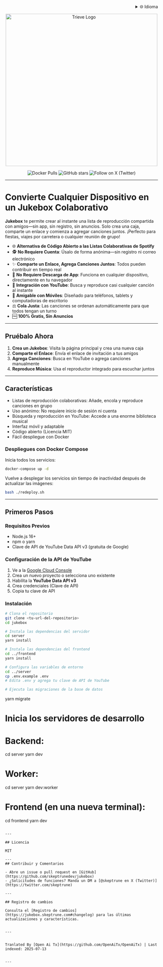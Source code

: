<div align="right">
  <details>
    <summary >🌐 Idioma</summary>
    <div>
      <div align="right">
        <p><a href="https://openaitx.github.io/view.html?user=skeptrunedev&project=jukebox&lang=en">English</a></p>
        <p><a href="https://openaitx.github.io/view.html?user=skeptrunedev&project=jukebox&lang=zh-CN">简体中文</a></p>
        <p><a href="https://openaitx.github.io/view.html?user=skeptrunedev&project=jukebox&lang=zh-TW">繁體中文</a></p>
        <p><a href="https://openaitx.github.io/view.html?user=skeptrunedev&project=jukebox&lang=ja">日本語</a></p>
        <p><a href="https://openaitx.github.io/view.html?user=skeptrunedev&project=jukebox&lang=ko">한국어</a></p>
        <p><a href="https://openaitx.github.io/view.html?user=skeptrunedev&project=jukebox&lang=hi">हिन्दी</a></p>
        <p><a href="https://openaitx.github.io/view.html?user=skeptrunedev&project=jukebox&lang=th">ไทย</a></p>
        <p><a href="https://openaitx.github.io/view.html?user=skeptrunedev&project=jukebox&lang=fr">Français</a></p>
        <p><a href="https://openaitx.github.io/view.html?user=skeptrunedev&project=jukebox&lang=de">Deutsch</a></p>
        <p><a href="https://openaitx.github.io/view.html?user=skeptrunedev&project=jukebox&lang=es">Español</a></p>
        <p><a href="https://openaitx.github.io/view.html?user=skeptrunedev&project=jukebox&lang=it">Itapano</a></p>
        <p><a href="https://openaitx.github.io/view.html?user=skeptrunedev&project=jukebox&lang=ru">Русский</a></p>
        <p><a href="https://openaitx.github.io/view.html?user=skeptrunedev&project=jukebox&lang=pt">Português</a></p>
        <p><a href="https://openaitx.github.io/view.html?user=skeptrunedev&project=jukebox&lang=nl">Nederlands</a></p>
        <p><a href="https://openaitx.github.io/view.html?user=skeptrunedev&project=jukebox&lang=pl">Polski</a></p>
        <p><a href="https://openaitx.github.io/view.html?user=skeptrunedev&project=jukebox&lang=ar">العربية</a></p>
        <p><a href="https://openaitx.github.io/view.html?user=skeptrunedev&project=jukebox&lang=fa">فارسی</a></p>
        <p><a href="https://openaitx.github.io/view.html?user=skeptrunedev&project=jukebox&lang=tr">Türkçe</a></p>
        <p><a href="https://openaitx.github.io/view.html?user=skeptrunedev&project=jukebox&lang=vi">Tiếng Việt</a></p>
        <p><a href="https://openaitx.github.io/view.html?user=skeptrunedev&project=jukebox&lang=id">Bahasa Indonesia</a></p>
      </div>
    </div>
  </details>
</div>

<p align="center">
  <a href="https://www.jukeboxhq.com">
    <img height="500" src="https://raw.githubusercontent.com/skeptrunedev/jukebox/main/frontend/public/opengraph-image.jpg" alt="Trieve Logo">
  </a>
</p>

<p align="center">
  <a href="https://hub.docker.com/r/skeptrune/jukebox-server" style="text-decoration: none;">
    <img src="https://img.shields.io/docker/pulls/skeptrune/jukebox-server?style=flat-square" alt="Docker Pulls" />
  </a>
  <a href="https://github.com/skeptrunedev/jukebox/stargazers" style="text-decoration: none;">
    <img src="https://img.shields.io/github/stars/skeptrunedev/jukebox?style=flat-square" alt="GitHub stars" />
  </a>
  <a href="https://x.com/skeptrune" style="text-decoration: none;">
    <img src="https://img.shields.io/badge/follow%20on-x.com-1da1f2?logo=x&style=flat-square" alt="Follow on X (Twitter)" />
  </a>
</p>

---
# Convierte Cualquier Dispositivo en un Jukebox Colaborativo

**Jukebox** te permite crear al instante una lista de reproducción compartida con amigos—sin app, sin registro, sin anuncios. Solo crea una caja, comparte un enlace y comienza a agregar canciones juntos. ¡Perfecto para fiestas, viajes por carretera o cualquier reunión de grupo!

- 🌐 **Alternativa de Código Abierto a las Listas Colaborativas de Spotify**
- 🕵️ **No Requiere Cuenta**: Úsalo de forma anónima—sin registro ni correo electrónico
- ✨ **Comparte un Enlace, Agrega Canciones Juntos**: Todos pueden contribuir en tiempo real
- 🚀 **No Requiere Descarga de App**: Funciona en cualquier dispositivo, directamente en tu navegador
- 🎵 **Integración con YouTube**: Busca y reproduce casi cualquier canción al instante
- 📱 **Amigable con Móviles**: Diseñado para teléfonos, tablets y computadoras de escritorio
- ⚖️ **Cola Justa**: Las canciones se ordenan automáticamente para que todos tengan un turno
- 🆓 **100% Gratis, Sin Anuncios**

---

## Pruébalo Ahora

1. **Crea un Jukebox**: Visita la página principal y crea una nueva caja
2. **Comparte el Enlace**: Envía el enlace de invitación a tus amigos
3. **Agrega Canciones**: Busca en YouTube o agrega canciones manualmente
4. **Reproduce Música**: Usa el reproductor integrado para escuchar juntos

---
## Características

- Listas de reproducción colaborativas: Añade, encola y reproduce canciones en grupo
- Uso anónimo: No requiere inicio de sesión ni cuenta
- Búsqueda y reproducción en YouTube: Accede a una enorme biblioteca musical
- Interfaz móvil y adaptable
- Código abierto (Licencia MIT)
- Fácil despliegue con Docker

### Despliegues con Docker Compose

Inicia todos los servicios:

```bash
docker-compose up -d
```

Vuelve a desplegar los servicios sin tiempo de inactividad después de actualizar las imágenes:

```bash
bash ./redeploy.sh
```
---

## Primeros Pasos

### Requisitos Previos

- Node.js 16+
- npm o yarn
- Clave de API de YouTube Data API v3 (gratuita de Google)

### Configuración de la API de YouTube

1. Ve a la [Google Cloud Console](https://console.cloud.google.com/)
2. Crea un nuevo proyecto o selecciona uno existente
3. Habilita la **YouTube Data API v3**
4. Crea credenciales (Clave de API)
5. Copia tu clave de API

### Instalación
```bash
# Clona el repositorio
git clone <tu-url-del-repositorio>
cd jukebox

# Instala las dependencias del servidor
cd server
yarn install

# Instala las dependencias del frontend
cd ../frontend
yarn install

# Configura las variables de entorno
cd ../server
cp .env.example .env
# Edita .env y agrega tu clave de API de YouTube

# Ejecuta las migraciones de la base de datos
```
yarn migrate

# Inicia los servidores de desarrollo
# Backend:
cd server
yarn dev
# Worker:
cd server
yarn dev:worker
# Frontend (en una nueva terminal):
cd frontend
yarn dev
```

---

## Licencia

MIT

---
## Contribuir y Comentarios

- Abre un issue o pull request en [GitHub](https://github.com/skeptrunedev/jukebox)
- ¿Solicitudes de funciones? Manda un DM a [@skeptrune en X (Twitter)](https://twitter.com/skeptrune)

---

## Registro de cambios

Consulta el [Registro de cambios](https://jukebox.skeptrune.com#changelog) para las últimas actualizaciones y características.

---

Tranlated By [Open Ai Tx](https://github.com/OpenAiTx/OpenAiTx) | Last indexed: 2025-07-13

---